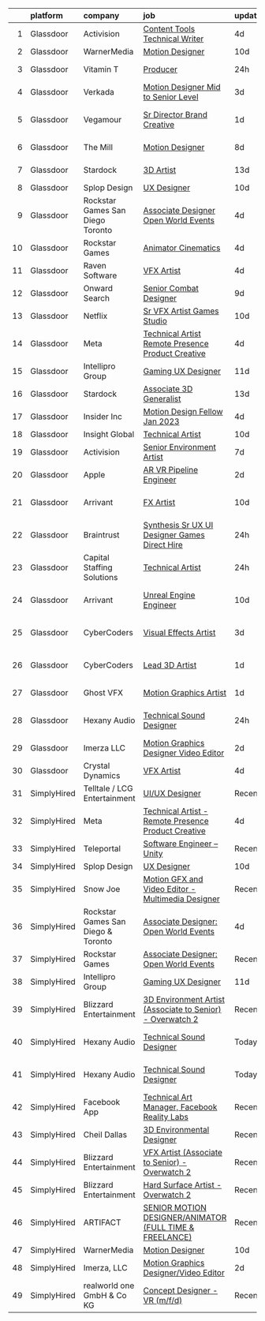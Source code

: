 

|    | platform    | company                            | job                                                                                                                                                                                                                                                                                                                                                                                                                                                                                                                                                                                                                                                                                                                                                                                                                                                                                                                                                                                                                                                                                                                                                                                                                                                                                                                                                                                                                                                                                     | update_time   | location           |
|---:|:------------|:-----------------------------------|:----------------------------------------------------------------------------------------------------------------------------------------------------------------------------------------------------------------------------------------------------------------------------------------------------------------------------------------------------------------------------------------------------------------------------------------------------------------------------------------------------------------------------------------------------------------------------------------------------------------------------------------------------------------------------------------------------------------------------------------------------------------------------------------------------------------------------------------------------------------------------------------------------------------------------------------------------------------------------------------------------------------------------------------------------------------------------------------------------------------------------------------------------------------------------------------------------------------------------------------------------------------------------------------------------------------------------------------------------------------------------------------------------------------------------------------------------------------------------------------|:--------------|:-------------------|
|  1 | Glassdoor   | Activision                         | [Content Tools Technical Writer](https://www.glassdoor.com/partner/jobListing.htm?pos=123&ao=1136043&s=58&guid=0000018302275f228bec048cc9da2807&src=GD_JOB_AD&t=SR&vt=w&cs=1_d8d202bc&cb=1662188478568&jobListingId=1008102725720&jrtk=3-0-1gc12enqaj44m801-1gc12enqp2a4k001-676b2ac91bf4d530-)                                                                                                                                                                                                                                                                                                                                                                                                                                                                                                                                                                                                                                                                                                                                                                                                                                                                                                                                                                                                                                                                                                                                                                                         | 4d            | Woodland Hills, CA |
|  2 | Glassdoor   | WarnerMedia                        | [Motion Designer](https://www.glassdoor.com/partner/jobListing.htm?pos=112&ao=1136043&s=58&guid=0000018302275f228bec048cc9da2807&src=GD_JOB_AD&t=SR&vt=w&cs=1_2aff990f&cb=1662188478568&jobListingId=1008087858380&jrtk=3-0-1gc12enqaj44m801-1gc12enqp2a4k001-190fd4ea59c818ae-)                                                                                                                                                                                                                                                                                                                                                                                                                                                                                                                                                                                                                                                                                                                                                                                                                                                                                                                                                                                                                                                                                                                                                                                                        | 10d           | Atlanta, GA        |
|  3 | Glassdoor   | Vitamin T                          | [Producer](https://www.glassdoor.com/partner/jobListing.htm?pos=105&ao=1110586&s=58&guid=0000018302275f228bec048cc9da2807&src=GD_JOB_AD&t=SR&vt=w&cs=1_11888076&cb=1662188478567&jobListingId=1008114178951&cpc=1CBFC3E34E2A31FF&jrtk=3-0-1gc12enqaj44m801-1gc12enqp2a4k001-e46064662fafb748--6NYlbfkN0DMrcEu7yrtATojKJA7cEzGQ3FdRGWLh0CZQInL4ECGI6k5tN82kdM0cJmh4vC7Gghphupef1cN6IlOTgMGADI-i2kb12ymzESQsmVIKdeBMrHVj1mVfahr3EwUgAel5KCeqATofhJbwCjg4rEUoGHyyaaRdvh7cQh_M0ZJBEp8Kbe8rKD7sbZLzszbDfEuAra7U9PGgXjy2-jdFHesqchq88qoNqTa_DzZH65f93ZPBpLpyqbPLofbZTRrYre5vEAj7XhmVgJ8LXjNzydvY3eXQkUxAU98dE91VlAb0nLDOff2RYlZzojNbyNKJp9-X-PP6UPKbTZq3ZoJ9O6cBMMbHysEGT9QOrsoMUGelhrAK37jK0wJaroKT7RYebkaY5GXggxBO7Gw4N2rMWZS9KBvcEGzJEeu80VeXDvoJslK_y2yA5maXrFOxigP5JAuqMpD9GxkfyexnGjTmyUQ7lNIu82Ss16BJQtg9lA7dqfL4Q%3D%3D)                                                                                                                                                                                                                                                                                                                                                                                                                                                                                                                                                                                                                                                              | 24h           | Vancouver, WA      |
|  4 | Glassdoor   | Verkada                            | [Motion Designer  Mid to Senior Level ](https://www.glassdoor.com/partner/jobListing.htm?pos=128&ao=1136043&s=58&guid=0000018302275f228bec048cc9da2807&src=GD_JOB_AD&t=SR&vt=w&cs=1_1fddf1e6&cb=1662188478569&jobListingId=1008104746433&jrtk=3-0-1gc12enqaj44m801-1gc12enqp2a4k001-397ae4dbae933a64-)                                                                                                                                                                                                                                                                                                                                                                                                                                                                                                                                                                                                                                                                                                                                                                                                                                                                                                                                                                                                                                                                                                                                                                                  | 3d            | San Mateo, CA      |
|  5 | Glassdoor   | Vegamour                           | [Sr  Director  Brand Creative](https://www.glassdoor.com/partner/jobListing.htm?pos=130&ao=1136043&s=58&guid=0000018302275f228bec048cc9da2807&src=GD_JOB_AD&t=SR&vt=w&ea=1&cs=1_fbd2406c&cb=1662188478569&jobListingId=1008112158548&jrtk=3-0-1gc12enqaj44m801-1gc12enqp2a4k001-6bc459a77073c3d1-)                                                                                                                                                                                                                                                                                                                                                                                                                                                                                                                                                                                                                                                                                                                                                                                                                                                                                                                                                                                                                                                                                                                                                                                      | 1d            | Los Angeles, CA    |
|  6 | Glassdoor   | The Mill                           | [Motion Designer](https://www.glassdoor.com/partner/jobListing.htm?pos=115&ao=1136043&s=58&guid=0000018302275f228bec048cc9da2807&src=GD_JOB_AD&t=SR&vt=w&ea=1&cs=1_1c137787&cb=1662188478568&jobListingId=1008095533550&jrtk=3-0-1gc12enqaj44m801-1gc12enqp2a4k001-1a702bf5e3ef25e1-)                                                                                                                                                                                                                                                                                                                                                                                                                                                                                                                                                                                                                                                                                                                                                                                                                                                                                                                                                                                                                                                                                                                                                                                                   | 8d            | New York, NY       |
|  7 | Glassdoor   | Stardock                           | [3D Artist](https://www.glassdoor.com/partner/jobListing.htm?pos=119&ao=1136043&s=58&guid=0000018302275f228bec048cc9da2807&src=GD_JOB_AD&t=SR&vt=w&ea=1&cs=1_04ad4463&cb=1662188478568&jobListingId=1008082401605&jrtk=3-0-1gc12enqaj44m801-1gc12enqp2a4k001-1d119b2ae0e00642-)                                                                                                                                                                                                                                                                                                                                                                                                                                                                                                                                                                                                                                                                                                                                                                                                                                                                                                                                                                                                                                                                                                                                                                                                         | 13d           | Plymouth, MI       |
|  8 | Glassdoor   | Splop Design                       | [UX Designer](https://www.glassdoor.com/partner/jobListing.htm?pos=116&ao=1136043&s=58&guid=0000018302275f228bec048cc9da2807&src=GD_JOB_AD&t=SR&vt=w&ea=1&cs=1_777ec2cf&cb=1662188478568&jobListingId=1008089085671&jrtk=3-0-1gc12enqaj44m801-1gc12enqp2a4k001-ac302831dc49789c-)                                                                                                                                                                                                                                                                                                                                                                                                                                                                                                                                                                                                                                                                                                                                                                                                                                                                                                                                                                                                                                                                                                                                                                                                       | 10d           | Remote             |
|  9 | Glassdoor   | Rockstar Games San Diego   Toronto | [Associate Designer  Open World Events](https://www.glassdoor.com/partner/jobListing.htm?pos=125&ao=1136043&s=58&guid=0000018302275f228bec048cc9da2807&src=GD_JOB_AD&t=SR&vt=w&cs=1_44ab1317&cb=1662188478568&jobListingId=1008102778305&jrtk=3-0-1gc12enqaj44m801-1gc12enqp2a4k001-edd47d18117b78ca-)                                                                                                                                                                                                                                                                                                                                                                                                                                                                                                                                                                                                                                                                                                                                                                                                                                                                                                                                                                                                                                                                                                                                                                                  | 4d            | Carlsbad, CA       |
| 10 | Glassdoor   | Rockstar Games                     | [Animator  Cinematics](https://www.glassdoor.com/partner/jobListing.htm?pos=129&ao=1136043&s=58&guid=0000018302275f228bec048cc9da2807&src=GD_JOB_AD&t=SR&vt=w&ea=1&cs=1_8b5681a3&cb=1662188478569&jobListingId=1008102011255&jrtk=3-0-1gc12enqaj44m801-1gc12enqp2a4k001-b9521cc576e08ed7-)                                                                                                                                                                                                                                                                                                                                                                                                                                                                                                                                                                                                                                                                                                                                                                                                                                                                                                                                                                                                                                                                                                                                                                                              | 4d            | Carlsbad, CA       |
| 11 | Glassdoor   | Raven Software                     | [VFX Artist](https://www.glassdoor.com/partner/jobListing.htm?pos=124&ao=1136043&s=58&guid=0000018302275f228bec048cc9da2807&src=GD_JOB_AD&t=SR&vt=w&cs=1_9b05f133&cb=1662188478568&jobListingId=1008100457468&jrtk=3-0-1gc12enqaj44m801-1gc12enqp2a4k001-80d71cb4fdf571c7-)                                                                                                                                                                                                                                                                                                                                                                                                                                                                                                                                                                                                                                                                                                                                                                                                                                                                                                                                                                                                                                                                                                                                                                                                             | 4d            | Middleton, WI      |
| 12 | Glassdoor   | Onward Search                      | [Senior Combat Designer](https://www.glassdoor.com/partner/jobListing.htm?pos=108&ao=1110586&s=58&guid=0000018302275f228bec048cc9da2807&src=GD_JOB_AD&t=SR&vt=w&cs=1_10f2b3c3&cb=1662188478567&jobListingId=1008091252349&cpc=56C4EA4A1A191A49&jrtk=3-0-1gc12enqaj44m801-1gc12enqp2a4k001-372837881576fc2b--6NYlbfkN0B7YoEZZ2QAGDyEGGmBPAUWSHc1Mt3sMCn9FehKcWA3w0R0aH9tn_iPRcrT6N-MqNQFAKWf5_ShXzFf8lpLuS_sW7r3j_xv8D7gzPD7nAFD4ZI8P0cy_FxVB13Cb06VikpK3QmtaYmjCyx2C17ebF3fOSUMMWVTrqEFf_ja3jn4KidDfRvw1j4zoxJWFxRY0BfNMyW1Zhwi37Ax3oPbKuQk1W4vZ1EWXYSQHi4DgeYflfCBjM2LEvA0uImTmEXvy65QIQ16dbg47XZVhLM8Pt4-47Z1um4F-EMU4uBgQWfQZBoYN0D7NmLdU_HcsMLkOydhR5THQRGmkr7X-wQMjeLHwp0rX6h3iycmsrfTo56muaeMKg8-MKmV-wOGfXisHbcVutLP-wn6vFJ_VfEumDOpvEt74zPST-TVyApeQUNWERYJ2loabgTDfIeGDCpbJyCnIz5jEX8KRPaUS3iX4VoZ3CsDP8rql4C9hflzL8oamkkyt513uNLYRU5uvhAGKoIkmA9yncOvI20i6TX6oEPctlvZZ8e1_vn5OTuIe0-vIMoE8ijDB1Tqmk4dK5W5lZLpJylUm-UGgp6oa-iWIZH2enamMO6ue3uiByAJXtWRZaHlcJsM-2eB0erTFmgrqoC6ffDVnbCcdHKJqv7Nb8dOtgaTZHqLEPp-xraA8II7s9j4BOOZpNSyDl9i9Y3J80960t51XHvmvIQRrj6_Mp1KUFd_cCmD1oDg_Bi7GhZ1ddKcL4hwtKC83LpPY74sngYRmuojoyoqWpVAqo52FM_hGViCwMZwcqWvP1vmdSZRmkwmFKKRVm2fySRoLoRzkc7mj77r1wqUcEQtLa3obl_XcRaupsZaTSgi2WpkLs4aoqldIa3-O3z3vv7k47kDVuWEwILM2ERPNAjzDFdfNw7bUmGwQtyuNP_JMoq_hbTu6kgS28dIbbp2jmVXvVPQ1OwuQvHF2XaKjvIczmomXtMBeVLh5qpMGiPmNkq2eFi7IA%3D%3D)                                                                                                                | 9d            | Waltham, MA        |
| 13 | Glassdoor   | Netflix                            | [Sr  VFX Artist   Games Studio](https://www.glassdoor.com/partner/jobListing.htm?pos=121&ao=1136043&s=58&guid=0000018302275f228bec048cc9da2807&src=GD_JOB_AD&t=SR&vt=w&cs=1_2f5a3475&cb=1662188478568&jobListingId=1008089697723&jrtk=3-0-1gc12enqaj44m801-1gc12enqp2a4k001-164c32bbb8b126c1-)                                                                                                                                                                                                                                                                                                                                                                                                                                                                                                                                                                                                                                                                                                                                                                                                                                                                                                                                                                                                                                                                                                                                                                                          | 10d           | Remote             |
| 14 | Glassdoor   | Meta                               | [Technical Artist   Remote Presence Product Creative](https://www.glassdoor.com/partner/jobListing.htm?pos=103&ao=1110586&s=58&guid=0000018302275f228bec048cc9da2807&src=GD_JOB_AD&t=SR&vt=w&cs=1_c3f58d24&cb=1662188478566&jobListingId=1008101171105&cpc=B076152010A3B66C&jrtk=3-0-1gc12enqaj44m801-1gc12enqp2a4k001-85467b230cdb1f12--6NYlbfkN0DYl4UJW4r1Vl7FEn6T9F-rD9lpC-0oMJVSiWjK_MGUd8e8cHXcpv6KPyjLHZEfqkUqQ3MUZpLff_3c0NCOOAZfaaadDCk6VInjisDfU2K-59ShlDbp3VlJNHySlmqBD-U2eTsVMZDd-pjKhVEqyrrRF1i1GL51CwZw25K3ERkALNiJlucmfi0pTVRmXosyZT7Yea3Fjn7zFauiEU6XVnpks5hgFhOywrGmMKYQjnlwtgJfjc0TDjf1aiMdFQvvYb7jm-wBmCnAVnpEh1hduwF-TgERfKtPA48DfzbuTcb_CsgUyKh5_QIz9LhdWCqydsM1QWBAnwKKqQD29btz_i_0qT4814V2jiOk_c5tFYaKrZz4Nkdbf-mQm2tYQnHZyU2u9cNYN0FYRhMkahqrnDR4Rzpif29Ie8ZBkQ6Z9Wke5SEn6hWJcMkX7mvRDe4UiTLGltuyRiKVmZdIE9rH8FbAxqVomWiI2ZSu-7ox-0JqOAmfzh64F-oJZxvWs7iOh4xqcCpAoW9cGFJPEWDS2rOUA1_S9qtnFG7W7kSuol3TWWGZrxg0vS_PnfmKjGI_gjqGRny9C40xTOmZIedzyk_-WOwSt9A2lr_3gXHC_boR8R5BqnOgVHx25Bk5INll9QcSS_Cx332hCrgwvEYPpaQHPeywmSV8UtDmv-44n5iNfJMuPoDPSKQQEa1hl_krr13OO1MEnZZ5B9-Vj8ZXe42UAQQM-5g6cxG29UpWA-B61fAqTAHKs7J_Uk1BlWYXj-ohbfD98J-4-jj7OZj2K8ng8yqDaMPaVoM4z819Wl_ODbXq34kk7iVK0-l4gBGv8A9Ylk_gP2WHahSHmfr57GXGRorlQcKbB12hgy3o6uoSX_dt6-sO6tn0pfhDTs0vXKDaSG1k3SpF9XgpKJKv1r6loTxR333UhVJpBBNYZ5AthO5DKUCCLUizfi4AAUG2J76KbJreNDmAIgJUdDyAKBCdo3SZ2RkAMS5mBNVatMsxIzYGrhwhBmZyGQQ_KexVHrM6WAq4kF7PAGu5hTgWw9dH2JcacvfL0HhrODl91CjzZMsTUh-Om92WjIrx_VDTwKQ%3D) | 4d            | Remote             |
| 15 | Glassdoor   | Intellipro Group                   | [Gaming UX Designer](https://www.glassdoor.com/partner/jobListing.htm?pos=114&ao=1136043&s=58&guid=0000018302275f228bec048cc9da2807&src=GD_JOB_AD&t=SR&vt=w&ea=1&cs=1_34ca1718&cb=1662188478568&jobListingId=1008087209938&jrtk=3-0-1gc12enqaj44m801-1gc12enqp2a4k001-932c83873ce55dee-)                                                                                                                                                                                                                                                                                                                                                                                                                                                                                                                                                                                                                                                                                                                                                                                                                                                                                                                                                                                                                                                                                                                                                                                                | 11d           | Remote             |
| 16 | Glassdoor   | Stardock                           | [Associate 3D Generalist](https://www.glassdoor.com/partner/jobListing.htm?pos=113&ao=1136043&s=58&guid=0000018302275f228bec048cc9da2807&src=GD_JOB_AD&t=SR&vt=w&ea=1&cs=1_712c506b&cb=1662188478568&jobListingId=1008082401598&jrtk=3-0-1gc12enqaj44m801-1gc12enqp2a4k001-484821df94f7afe5-)                                                                                                                                                                                                                                                                                                                                                                                                                                                                                                                                                                                                                                                                                                                                                                                                                                                                                                                                                                                                                                                                                                                                                                                           | 13d           | Plymouth, MI       |
| 17 | Glassdoor   | Insider Inc                        | [Motion Design Fellow  Jan 2023 ](https://www.glassdoor.com/partner/jobListing.htm?pos=122&ao=1136043&s=58&guid=0000018302275f228bec048cc9da2807&src=GD_JOB_AD&t=SR&vt=w&ea=1&cs=1_255d2143&cb=1662188478568&jobListingId=1008101574766&jrtk=3-0-1gc12enqaj44m801-1gc12enqp2a4k001-eab21f1c50ba1ea1-)                                                                                                                                                                                                                                                                                                                                                                                                                                                                                                                                                                                                                                                                                                                                                                                                                                                                                                                                                                                                                                                                                                                                                                                   | 4d            | New York, NY       |
| 18 | Glassdoor   | Insight Global                     | [Technical Artist](https://www.glassdoor.com/partner/jobListing.htm?pos=107&ao=1110586&s=58&guid=0000018302275f228bec048cc9da2807&src=GD_JOB_AD&t=SR&vt=w&ea=1&cs=1_261538cd&cb=1662188478567&jobListingId=1008089017679&cpc=FAE5E775D180B2FB&jrtk=3-0-1gc12enqaj44m801-1gc12enqp2a4k001-a7fbde667ab2a6fc--6NYlbfkN0BKkHZu3wF05EeDimN_p6sYpKCMArvwa95YdH7UpkaBCuXZAtggzO9lGKJZ-EjBDGEdbzM3gPxmlHuICIvOs2FJwMgv4uDhyZtWA_QXg6qexwF2Un89w_ZzG1o_phHsJbMCWJ0eaglmcYnIpDVJcUYPOdMFv_0U6dWcDoK4LiIZ9RnNRVmPJZ3cBoofKbpM5IplTBhDlEgqSfGBz22b9E2m8cuCYBeJfyMuqEaa4KEIkenaozpEs6CAqrt4vO08hzggq8ADPec1g1LtjS69JSR7u7qMKdqDgXbOSHSrDGOYgZOXh6j2PsqFnWf02EZsWFMi76Wyk-qHumc567sk7AIadFn3P5M4orWgG3sxDh_wHLE3br0itAPBQOcZEAo0k9w1MMBu_jFMleUyqrVdwcLpjAmlo_5KY847whsPWA5E1RByaRDXQK3JIg9y0--ufSaxJ7Y9AW1tHwbgArUgxEj33sgufRY5Jqfqoc6Dtn6cwOdDXPMU_75uo2bTWFqQe2s%3D)                                                                                                                                                                                                                                                                                                                                                                                                                                                                                                                                                                                                                               | 10d           | Remote             |
| 19 | Glassdoor   | Activision                         | [Senior Environment Artist](https://www.glassdoor.com/partner/jobListing.htm?pos=126&ao=1136043&s=58&guid=0000018302275f228bec048cc9da2807&src=GD_JOB_AD&t=SR&vt=w&cs=1_15902eae&cb=1662188478569&jobListingId=1008097667758&jrtk=3-0-1gc12enqaj44m801-1gc12enqp2a4k001-06e591efec8458f7-)                                                                                                                                                                                                                                                                                                                                                                                                                                                                                                                                                                                                                                                                                                                                                                                                                                                                                                                                                                                                                                                                                                                                                                                              | 7d            | Foster City, CA    |
| 20 | Glassdoor   | Apple                              | [AR VR Pipeline Engineer](https://www.glassdoor.com/partner/jobListing.htm?pos=104&ao=1110586&s=58&guid=0000018302275f228bec048cc9da2807&src=GD_JOB_AD&t=SR&vt=w&cs=1_d79cd21b&cb=1662188478567&jobListingId=1008105396645&cpc=F41FEAB56D215062&jrtk=3-0-1gc12enqaj44m801-1gc12enqp2a4k001-c9ac99f385a34465--6NYlbfkN0BvKrLyj5gPmtZO9T8euul8TCxuuKNOtzRJOomxnwSEodTz2Bc-sPZlbtkML8D-m4rJEUgS2vPkgOVI7njqcyrxX869DpGye6ixWwn10iahY1e7v0vW0_yEUbkFwIQL54u2pH-wLan3uP1QN0-cDeLNaBnyjyJWVWVGubk5DmRA8Le1CLSEglt9KJYFtCSU28xGw40QgnvbtNJyMOScsEXKembSWBz5GhyCI4FbrpR_mN0eQBnYq1I8r34WQLKsew59RjYurnthsbdZdR62zYEldxg93sBaz1RR2A0zxdv6PwYZZOu2nxih3ReIixCs067bAy-imnhTpz3ZidYrchMlxUKHbLIesiuNPWhL0_zpZAE-keJm1x000uuOwYHDAQAIMDX8Xe01vkvW9JY86WAa6mPAKHrNleSZc3Veq09eu_1dFhr7XBbns-QtL5qTxOcF1I8Af9E_djhEcAAJWyHZuW52wnhLZQgPndjcQvbAx5kfGe-Awe52r3hNX3wConnlYPtBIQmFJBW1KRt7oxfKweszilJusglLsBDswyiXbJIgMl8Uxvd0ZORCJxiHrYLYgXa7ZN-1dNPn1HiF0t3WERJrxP0TRnep_2zoMGNwpFKa3fBXNRVcQFFuLsNZtMoKGAtJ9CBI3j5bLApeJ1o5wixPVa147JepZhX54LV0I1yGCW4Dr_Zf7UaY6Gk_EIhz-v5KrHqiqLzaUo6A5d1X6z7N4Qcq5NY0_iaDBacaQ_DMX7_9Cmsa3NJnCajNpDExgkhagze2kNfLRPvauqCCVVZB8czXh8l2wQPaiLlMXvdWOHw-PW5If2i_URqLUl2dufw8Y436d_9lkoor9Mn_v_C8HhbHA54XAqMQiNOZhmIHDn5hMtYKskN24o91TI1rSnhIB72mu-WAY2pbD70zidVTPf9mvLwfvtjkBraEd81ae7OXlkA7u3JL2qBGd6C5NBO6qPiG3g%3D%3D)                                                                                                                                               | 2d            | Boulder, CO        |
| 21 | Glassdoor   | Arrivant                           | [FX Artist](https://www.glassdoor.com/partner/jobListing.htm?pos=111&ao=1110586&s=58&guid=0000018302275f228bec048cc9da2807&src=GD_JOB_AD&t=SR&vt=w&ea=1&cs=1_f3311444&cb=1662188478568&jobListingId=1008089276372&cpc=F41FEAB56D215062&jrtk=3-0-1gc12enqaj44m801-1gc12enqp2a4k001-63f6abe0f7fa3840--6NYlbfkN0DSgjPPcnEdvoK3uuxfISLALE6pB1FR7YSHOr_tSg5_QGIhoz_2VqUepdcKLBLI_zSNe7A9t63R-AVEXVyTMax4gsRIVP6c5LkFyiNbEM12V4a2la9olLBzz3QZmkD5KgKtagPIHT5QMclNF3qgczJC0_mR6EfjmwW3Cdw7voeZHg2qdOqKRKvlVKAAmcz1LAwpsnlX1Y5gvk9BiEYBKdfVj9p3V0cCQ-RSeVKVRYvQ64OojGGvCyXHD1ksj1hGE5GR0M6YzeA-l0Q5kQFYEPHuBoBoP-kvnDFyA5ShRuCQuxWHS10qMwZxuJrJd5xj8lUF8zBkEX0qXDAmMVLdlKqKshCJ6t-EgS-GD-UroZAbMW2zz1roLiLpAdJHHOxQ0zaMr8lFAJAxrPESbZwkNr9YfNkYOWRJVQwFv2qyFzgS9_9jpAGx-KX2d52uEW9OVfEcbwfQ7SPVQlnDf_PxnEk4ACNuwE7cOfU0Bo3bXMweqjy9K1WNEu0EIYWyTqlRahVNunD20NtGiE86odpibjz7CAjGgHB0I4Ve-bPlasg1M0vhym1NMIHEf8Y8fVkZgKklH1HQRuU_yQ%3D%3D)                                                                                                                                                                                                                                                                                                                                                                                                                                                                                                                                                        | 10d           | Los Angeles, CA    |
| 22 | Glassdoor   | Braintrust                         | [Synthesis   Sr UX UI Designer   Games  Direct Hire ](https://www.glassdoor.com/partner/jobListing.htm?pos=117&ao=1136043&s=58&guid=0000018302275f228bec048cc9da2807&src=GD_JOB_AD&t=SR&vt=w&ea=1&cs=1_0bfcf8f8&cb=1662188478568&jobListingId=1008115081943&jrtk=3-0-1gc12enqaj44m801-1gc12enqp2a4k001-cb466c99ba1096a6-)                                                                                                                                                                                                                                                                                                                                                                                                                                                                                                                                                                                                                                                                                                                                                                                                                                                                                                                                                                                                                                                                                                                                                               | 24h           | San Francisco, CA  |
| 23 | Glassdoor   | Capital Staffing Solutions         | [Technical Artist](https://www.glassdoor.com/partner/jobListing.htm?pos=110&ao=1110586&s=58&guid=0000018302275f228bec048cc9da2807&src=GD_JOB_AD&t=SR&vt=w&ea=1&cs=1_657685f1&cb=1662188478568&jobListingId=1008114671926&cpc=8795CF9063CD573D&jrtk=3-0-1gc12enqaj44m801-1gc12enqp2a4k001-76c101e8e13896ef--6NYlbfkN0AHXq2vAVwR3IH7wgnTMdWCa3HguypIXx0DFudX-u0zu6XSU0N9gDGCMsnO9yvyAfOs2bbgAtNOyUpkSAmbg-jestptN1YaIvl65gMksp1jV-wrcvCMEklRriDy5i11f03L1ZkMEPgIIDCMV4B5_NtJLqecVcrd_n9F0TOuAmsQFbHI82l4JTg0Q9wYWs0E-LLxaeCVMmypPlo-zBILovtr5WKRWkeSOBYk043t2O3AqnnyKYaS9P3CzGDJGFrkCuy9cD7Xmy-mvOffF_BKRmlFyKnxaSXcV8NEHGZ4ff1Ie1nZQkYNJgbXKjU3P1B5oaSVL4NmzJf3O-VFqluA1GLxjsyVHN8-S33jCTPQ1a67t22JFQpC5Wgo_gY3yd1rCGTMmop-K18K6HMKM213TmuDu58NrfPXv1GOCD5GzNuXrzgFStYBrac0-tAqLJpxq-vTLrNPOygT38hzOS3pfE9ihMpRZHE7LY_8y_JN8-1MVi7xYvjPU8aUMbK3TCA78Hw-qI4ITFFO4g%3D%3D)                                                                                                                                                                                                                                                                                                                                                                                                                                                                                                                                                                                                                 | 24h           | Los Angeles, CA    |
| 24 | Glassdoor   | Arrivant                           | [Unreal Engine Engineer](https://www.glassdoor.com/partner/jobListing.htm?pos=102&ao=1110586&s=58&guid=0000018302275f228bec048cc9da2807&src=GD_JOB_AD&t=SR&vt=w&ea=1&cs=1_fffbbb81&cb=1662188478567&jobListingId=1008089802825&cpc=9EDA28EADF1DF7F0&jrtk=3-0-1gc12enqaj44m801-1gc12enqp2a4k001-e5217a312dbf1f02--6NYlbfkN0DSgjPPcnEdvoK3uuxfISLALE6pB1FR7YSHOr_tSg5_QCn410VK5Ds4bQGcKtrI54-qYzWIzv5NJktXftqy8THeu3kw2y1ZXJJCQPvuQX0JTWIj6-QFbOlGSdn-436E-Z4V0FA4BnNAx_k4fyA4im-CLpqIae37JPEZYCNJ-RNTR3pjB_aoZ74Gqk0Ywbh6fPdkfBTHVapkqAUTzHhq2lTk4Xj5piYqK3qUWLX0q6-OG7z-itYqkYFceJbqYChmw4A-ZdQOcLL4UJTedV2HTJP_pTjpHkdm7P0CCadOESpVeZjJNTSr7OJDZ62b96QlBiS0a4OffW7fbC6WjY5eisGXoUdeTyju_Lc9Q3I8ToTr7PtXnD61CLuGHVN1rbCyxhdSqNGqp4VldrqTyzeeE6X0fddh5-aOuJRV-vMjpBTyfSv3lR4TZm0nvwQ_C2kedBPVqPNB4yJzI8gjOM64JT1xvMIrDf_W8dio6_oBJxaBNzmuZk5cw00mWPi3jeFnQOPrP_lAJkBNDIZ6PMQVjwY9R0fDY5aawhI23lNFQFzMFsSzaWgfsjCcytKMxlSVRnXdOhI3J9DD1A%3D%3D)                                                                                                                                                                                                                                                                                                                                                                                                                                                                                                                                           | 10d           | Los Angeles, CA    |
| 25 | Glassdoor   | CyberCoders                        | [Visual Effects Artist](https://www.glassdoor.com/partner/jobListing.htm?pos=106&ao=1110586&s=58&guid=0000018302275f228bec048cc9da2807&src=GD_JOB_AD&t=SR&vt=w&ea=1&cs=1_a2825293&cb=1662188478567&jobListingId=1008104557032&cpc=32EE424DE2B657EB&jrtk=3-0-1gc12enqaj44m801-1gc12enqp2a4k001-1998f560361b209f--6NYlbfkN0CpFJQzrgRR8WqXWK1qKKEqALWJw739KlKqr2H-MSI4eoBlI4EFrmor2FYZMP3muM2_qjxn6QbR6H1tzv79vL7_ZCjaCzAR_1_8yVX9eZUd0mEphjg6Qw9YzCdm5Dkqqm6C6pSGWqh8tZO386dINFQoJ1dtID_lcF1Pl_WllKaVSf5v0glpm8kNjj-9BFVpV5V81rGPTKi9rryfw5oLfWCvffsHDWk3Uojd_YiCKw0uVdhbcx1zhHIpqnQPHjGai6b3McxOsLoWw0dUCWngce5fTkWTJ0I8KAj-mYXhSmvPmq5M9EZuAJW0X9snBcHGCraLb2OBpvZVWZMrIAquqd9_Ifq4WluS_A_7U-fKWmBRtIyma8c0pBUUMPIA2dH4WKBzmn96M649UvjnFTofsUwq17acYIqL8s9_dnffMBsADO6gmMV_vvQ3genwHZsRCU4-QB1sFGk4J_2KnSo36Ck5la8JPHdT89QuR28K90O3jgGaMtRSbAWgzcUPRiyvyDL_VkbKFgBFrYOiZqY2xmYbUHBMk9IkdrZW3H7NQ3kTeC-0dKLJZ7vOxPCsarsY2q4BT-2mjF-YkcPPnIA5Qy8SKWS6DTFchxZZg5lsGMIakiAsZrlyZobi-i207Ui8f8qY57WymljdFiWzkzc_pW8lkSKq-gedElVMX7ZlUvgElf7XI9puVv-C6JWvyU0EQ_Xr3-lsMle2XDDtmYN0_I-GIKcWQjAa-BRjbBZeF8kVcwWPi7fhm3muTnbsLIgxk8P6zmZyZAwSXhGs9BuHiLAK3VXf05etrKDYLny1u7BWrMldeBHDtXdWG2XXwDgX3OotGHEdokpr_4hnwxr1btmaYvH_vUcBS6kac5JSlAxHHVhInIwZbHEFYKv2wkA54ejuqXB5WHeNMK8OJPjwHJUBX3mfEcXp0KDZmjwTOYoLzdwOvjn1YIJK1e79DDwlmEoOKSmd_Og4LsvYQo888F9VEhVSgdQpAtE%3D)                                                                                                                          | 3d            | Los Angeles, CA    |
| 26 | Glassdoor   | CyberCoders                        | [Lead 3D Artist](https://www.glassdoor.com/partner/jobListing.htm?pos=109&ao=1110586&s=58&guid=0000018302275f228bec048cc9da2807&src=GD_JOB_AD&t=SR&vt=w&ea=1&cs=1_79ee8044&cb=1662188478568&jobListingId=1008111489395&cpc=47CFDC01B3F81FAC&jrtk=3-0-1gc12enqaj44m801-1gc12enqp2a4k001-d6ba4c7430702400--6NYlbfkN0CpFJQzrgRR8WqXWK1qKKEqALWJw739KlKqr2H-MSI4eoBlI4EFrmor2FYZMP3muM0tCR70i6BWoDJEBQC9pP2KO7agdxYJGYYVRsSJL3EeptVFKUXhonElWrC9QiUDbWyeeylvHLiqixv3IboKaCdEVukXMSby92g6CIj6hK8X06ytUPHUeOQ5IdKi8XZnHpow93n0xzegwfexoHPFAZEkD8q7aTmIu71tXMBeeJK6Q2SGSsGZOoqB2zVc29Fp96M6ab0dr6a3wTyInVLVMMMIYowsp5SRwMLlpizC8x5JklLML5JdVtbo43Y_vAFTpCg_gROFwiMKBn3tkB7ztQqHY6oecwGbQQZ9-CzAcvk5PtxqUwizkXvLpDaI6yteiVDQKNIOJ0pwv5Lqa04kBxqlf2WYLi4kdmnUIqO54cw6WK8q2E9ePeJhCU5OcmCMtwSYl_EcWrJjbFfFUJSWnVzqrbbW3JXSUhxGzxJfGpXg-E18xInR_G91O53OMQjp9w37oiiE932Vku-Fv7b-Lhr_UhwJpVYQIUN34EbQUrRe_503db4AKgqaeSjtk4qYpiJhVNdqQaaOmMJbRV9o72oVWEMewpV3PstZbqwABQALUOJxL6kW5QyOMZVrwqr_phh2DvNsSzGLKHlflSzqB-24lI2-RZnxOFMqkJK3A24wzr_hfk3z_Tbgu5nEfBvRNMoLLhH4tYwKYaXr2sZOzPTMGyF6DjQi0tGYkHE8UsbQ45nO3vjuetK-4fTiyzSD9B0RgIspNuAcWKfbkGqAplyPEDVCOqreRjRcd0Lcm3JSP0XZF-jcGds4XMJMyk-FUTSl5ohYe7g7QmP7a_R0_XteceAPP9qTI7aSEyhZRI8xzenlfbSqTjC4Zn13oV9IfkWJS5dn-ff17h51KjII6gVKgAePMu3r5xAPH61yPTS1_PVl-aiujjV9KjsdQL_bdda6X1i3xqWL86qVJ2-h-v6cFAXkoip1Cw8%3D)                                                                                                                                 | 1d            | Los Angeles, CA    |
| 27 | Glassdoor   | Ghost VFX                          | [Motion Graphics Artist](https://www.glassdoor.com/partner/jobListing.htm?pos=118&ao=1136043&s=58&guid=0000018302275f228bec048cc9da2807&src=GD_JOB_AD&t=SR&vt=w&ea=1&cs=1_1c1cb919&cb=1662188478568&jobListingId=1008112462757&jrtk=3-0-1gc12enqaj44m801-1gc12enqp2a4k001-59679510f7f6471d-)                                                                                                                                                                                                                                                                                                                                                                                                                                                                                                                                                                                                                                                                                                                                                                                                                                                                                                                                                                                                                                                                                                                                                                                            | 1d            | Burbank, CA        |
| 28 | Glassdoor   | Hexany Audio                       | [Technical Sound Designer](https://www.glassdoor.com/partner/jobListing.htm?pos=101&ao=1110586&s=58&guid=0000018302275f228bec048cc9da2807&src=GD_JOB_AD&t=SR&vt=w&ea=1&cs=1_127b2b9e&cb=1662188478566&jobListingId=1008114321181&cpc=5FEB1BEB8E14EF52&jrtk=3-0-1gc12enqaj44m801-1gc12enqp2a4k001-0ac8534fda25569b--6NYlbfkN0CFC62QAxPlQDUanI3CInFwDfLuR7bBing2k-9qaB2Sgc7mfRdyTz-EnIjEcjqKoAh4_ZZLLwyGjkgqwi6svkxAivLIJAIQwILeIjbqoOs_xRSKFIya7sfTf_opYwReedpv9fbyaMfagL_ldIDi899DzamSPVTzKUQ6FBR6yrjTDkrfgnIyK-QPQNkykjuk2w8pM__ZqQlrVosM_YqvcGoQDOUQIQzClHzp7507rF1gaAb5tVGHT8Tx-XxzygO-E7HRKC57XRx409P7xGBgkIejgWMU_M75EW4bOMkWZpJrGunDY34FgHcEIIJW-P569PQNcf7YkPa65CjSc_lUOPBy6OIlPQDqE46D5xNkg2VuLn4Uqg0Y6U6JkRdkI_hoFfdAipH1JfFnh3BIoVKTdG-Wz9a02hxAWhv4lQFobJEDNaKyVY7WAR2zbGCIBchar1YO6PVya4DRLtWL0NDlUFPhrmS3iuGV9kqQ3mdN6jxLYnLTH6fhkj_RenXFgOy5IMM%3D)                                                                                                                                                                                                                                                                                                                                                                                                                                                                                                                                                                                                                       | 24h           | Bell Gardens, CA   |
| 29 | Glassdoor   | Imerza  LLC                        | [Motion Graphics Designer Video Editor](https://www.glassdoor.com/partner/jobListing.htm?pos=120&ao=1136043&s=58&guid=0000018302275f228bec048cc9da2807&src=GD_JOB_AD&t=SR&vt=w&ea=1&cs=1_5ce686f9&cb=1662188478568&jobListingId=1008105690658&jrtk=3-0-1gc12enqaj44m801-1gc12enqp2a4k001-b36b153b278ae673-)                                                                                                                                                                                                                                                                                                                                                                                                                                                                                                                                                                                                                                                                                                                                                                                                                                                                                                                                                                                                                                                                                                                                                                             | 2d            | Sarasota, FL       |
| 30 | Glassdoor   | Crystal Dynamics                   | [VFX Artist](https://www.glassdoor.com/partner/jobListing.htm?pos=127&ao=1136043&s=58&guid=0000018302275f228bec048cc9da2807&src=GD_JOB_AD&t=SR&vt=w&cs=1_74df2d8f&cb=1662188478569&jobListingId=1008101904761&jrtk=3-0-1gc12enqaj44m801-1gc12enqp2a4k001-359a3b3d4e54b3b2-)                                                                                                                                                                                                                                                                                                                                                                                                                                                                                                                                                                                                                                                                                                                                                                                                                                                                                                                                                                                                                                                                                                                                                                                                             | 4d            | San Mateo, CA      |
| 31 | SimplyHired | Telltale / LCG Entertainment       | [UI/UX Designer](https://www.simplyhired.com/job/OTLQIJmlmbbdN1RBMEi_j_bXY5ZcGV_nochz_XDuvHc4OmIhkuBwbw?q=vfx+designer)                                                                                                                                                                                                                                                                                                                                                                                                                                                                                                                                                                                                                                                                                                                                                                                                                                                                                                                                                                                                                                                                                                                                                                                                                                                                                                                                                                 | Recently      | California         |
| 32 | SimplyHired | Meta                               | [Technical Artist - Remote Presence Product Creative](https://www.simplyhired.com/job/DWGoUJq0dMW2xApn7A6nUCl5ZLWxkZBhK807-tN67yFWf-9_MtGKXg?q=vfx+designer)                                                                                                                                                                                                                                                                                                                                                                                                                                                                                                                                                                                                                                                                                                                                                                                                                                                                                                                                                                                                                                                                                                                                                                                                                                                                                                                            | 4d            | Remote             |
| 33 | SimplyHired | Teleportal                         | [Software Engineer – Unity](https://www.simplyhired.com/job/U01SrNCdaTYrZ4QRxBfL5yHDd4v1jD1-oTLFHKeuSIyfvwU1yzfxvQ?q=vfx+designer)                                                                                                                                                                                                                                                                                                                                                                                                                                                                                                                                                                                                                                                                                                                                                                                                                                                                                                                                                                                                                                                                                                                                                                                                                                                                                                                                                      | Recently      | Culver City, CA    |
| 34 | SimplyHired | Splop Design                       | [UX Designer](https://www.simplyhired.com/job/1QHEzY9K1JXcQD1-GL3_WWJcrMmo04UHCFVW21Nf2GCPgE1NLGUROQ?q=vfx+designer)                                                                                                                                                                                                                                                                                                                                                                                                                                                                                                                                                                                                                                                                                                                                                                                                                                                                                                                                                                                                                                                                                                                                                                                                                                                                                                                                                                    | 10d           | Remote             |
| 35 | SimplyHired | Snow Joe                           | [Motion GFX and Video Editor - Multimedia Designer](https://www.simplyhired.com/job/HVMBdr8b-igGIhhIJ2JTxOIvspmn-MTBjFfJSBLKydVFxUwzfpgZ3Q?q=vfx+designer)                                                                                                                                                                                                                                                                                                                                                                                                                                                                                                                                                                                                                                                                                                                                                                                                                                                                                                                                                                                                                                                                                                                                                                                                                                                                                                                              | Recently      | Hoboken, NJ        |
| 36 | SimplyHired | Rockstar Games San Diego & Toronto | [Associate Designer: Open World Events](https://www.simplyhired.com/job/LDaUWLKe42FCbKtm34AZ3MPkf_FkTrcirxHmx4TQKKiok0DME3QanQ?q=vfx+designer)                                                                                                                                                                                                                                                                                                                                                                                                                                                                                                                                                                                                                                                                                                                                                                                                                                                                                                                                                                                                                                                                                                                                                                                                                                                                                                                                          | 4d            | Carlsbad, CA       |
| 37 | SimplyHired | Rockstar Games                     | [Associate Designer: Open World Events](https://www.simplyhired.com/job/vdV8vlT3gviLv2JCIKjxS72bf-KmVFeMRA0oYSRtEaTI4YyrugfY7Q?q=vfx+designer)                                                                                                                                                                                                                                                                                                                                                                                                                                                                                                                                                                                                                                                                                                                                                                                                                                                                                                                                                                                                                                                                                                                                                                                                                                                                                                                                          | Recently      | Carlsbad, CA       |
| 38 | SimplyHired | Intellipro Group                   | [Gaming UX Designer](https://www.simplyhired.com/job/GCrsGjLD2pf_v4I-QEFJst6PyfrEzXiV4myx4i3f9_DhC97k7JSCDw?q=vfx+designer)                                                                                                                                                                                                                                                                                                                                                                                                                                                                                                                                                                                                                                                                                                                                                                                                                                                                                                                                                                                                                                                                                                                                                                                                                                                                                                                                                             | 11d           | Remote             |
| 39 | SimplyHired | Blizzard Entertainment             | [3D Environment Artist (Associate to Senior) - Overwatch 2](https://www.simplyhired.com/job/pw88DtF0EULjjFMy83MMr_Hg0HBZII6DCgYGL9C12joglMD-Z-Xwnw?q=vfx+designer)                                                                                                                                                                                                                                                                                                                                                                                                                                                                                                                                                                                                                                                                                                                                                                                                                                                                                                                                                                                                                                                                                                                                                                                                                                                                                                                      | Recently      | Irvine, CA         |
| 40 | SimplyHired | Hexany Audio                       | [Technical Sound Designer](https://www.simplyhired.com/job/iD9HzTTZ2IYC2pBE2fqT2eCkfmWXGaM5qD7yfsUft_olx4lh9pYVaw?q=vfx+designer)                                                                                                                                                                                                                                                                                                                                                                                                                                                                                                                                                                                                                                                                                                                                                                                                                                                                                                                                                                                                                                                                                                                                                                                                                                                                                                                                                       | Today         | Bell Gardens, CA   |
| 41 | SimplyHired | Hexany Audio                       | [Technical Sound Designer](https://www.simplyhired.com/job/iD9HzTTZ2IYC2pBE2fqT2eCkfmWXGaM5qD7yfsUft_olx4lh9pYVaw?q=vfx+designer)                                                                                                                                                                                                                                                                                                                                                                                                                                                                                                                                                                                                                                                                                                                                                                                                                                                                                                                                                                                                                                                                                                                                                                                                                                                                                                                                                       | Today         | Bell Gardens, CA   |
| 42 | SimplyHired | Facebook App                       | [Technical Art Manager, Facebook Reality Labs](https://www.simplyhired.com/job/SaCxNEp2ripL1g9h_yS5P2BXExX71-jZEQCuADsvER2xUEivykHroQ?q=vfx+designer)                                                                                                                                                                                                                                                                                                                                                                                                                                                                                                                                                                                                                                                                                                                                                                                                                                                                                                                                                                                                                                                                                                                                                                                                                                                                                                                                   | Recently      | Remote             |
| 43 | SimplyHired | Cheil Dallas                       | [3D Environmental Designer](https://www.simplyhired.com/job/UgXeR3adZiTTr_tdyNFly-xo3HLtiFzMzkiKV7efUedEuzau_CU52w?q=vfx+designer)                                                                                                                                                                                                                                                                                                                                                                                                                                                                                                                                                                                                                                                                                                                                                                                                                                                                                                                                                                                                                                                                                                                                                                                                                                                                                                                                                      | Recently      | Plano, TX          |
| 44 | SimplyHired | Blizzard Entertainment             | [VFX Artist (Associate to Senior) - Overwatch 2](https://www.simplyhired.com/job/2d70J5UkkZ2YmvlvJfcaEqf0vVFEZwLt57euRMmQlk3Afx_2Q_gYzw?q=vfx+designer)                                                                                                                                                                                                                                                                                                                                                                                                                                                                                                                                                                                                                                                                                                                                                                                                                                                                                                                                                                                                                                                                                                                                                                                                                                                                                                                                 | Recently      | Irvine, CA         |
| 45 | SimplyHired | Blizzard Entertainment             | [Hard Surface Artist - Overwatch 2](https://www.simplyhired.com/job/6UbuxcizWm0FGl0VWvCtYyHq-2-jjcWZ_YsxRvD4XaS9M8_zOx_FMA?q=vfx+designer)                                                                                                                                                                                                                                                                                                                                                                                                                                                                                                                                                                                                                                                                                                                                                                                                                                                                                                                                                                                                                                                                                                                                                                                                                                                                                                                                              | Recently      | Irvine, CA         |
| 46 | SimplyHired | ARTIFACT                           | [SENIOR MOTION DESIGNER/ANIMATOR (FULL TIME & FREELANCE)](https://www.simplyhired.com/job/LTR7Y7Kwf6n-ZIbGnhcK8WIX-OwUshiCGUxX-7sC46ppnX2Pz24O7g?q=vfx+designer)                                                                                                                                                                                                                                                                                                                                                                                                                                                                                                                                                                                                                                                                                                                                                                                                                                                                                                                                                                                                                                                                                                                                                                                                                                                                                                                        | Recently      | Atlanta, GA        |
| 47 | SimplyHired | WarnerMedia                        | [Motion Designer](https://www.simplyhired.com/job/p3bem12qNX-42wGX9i7Z_EIZfeOEGJwAfpHMbfsqrxQeXx8efSElaA?q=vfx+designer)                                                                                                                                                                                                                                                                                                                                                                                                                                                                                                                                                                                                                                                                                                                                                                                                                                                                                                                                                                                                                                                                                                                                                                                                                                                                                                                                                                | 10d           | Atlanta, GA        |
| 48 | SimplyHired | Imerza, LLC                        | [Motion Graphics Designer/Video Editor](https://www.simplyhired.com/job/P7-qt546g-RlIsmDXm98Zadp004Fe67ydypo8ojdbl0nxR2hQ5SK-Q?q=vfx+designer)                                                                                                                                                                                                                                                                                                                                                                                                                                                                                                                                                                                                                                                                                                                                                                                                                                                                                                                                                                                                                                                                                                                                                                                                                                                                                                                                          | 2d            | Sarasota, FL       |
| 49 | SimplyHired | realworld one GmbH & Co KG         | [Concept Designer - VR (m/f/d)](https://www.simplyhired.com/job/9M9B0HjzlxbnEWwSs63j38J2jv4QAGwRz17kgQnuQPJjtHPVVTunxA?q=vfx+designer)                                                                                                                                                                                                                                                                                                                                                                                                                                                                                                                                                                                                                                                                                                                                                                                                                                                                                                                                                                                                                                                                                                                                                                                                                                                                                                                                                  | Recently      | Remote             |